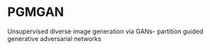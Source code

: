# PGMGAN
Unsupervised diverse image generation via GANs- partition guided generative adversarial networks 
